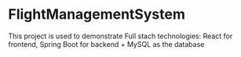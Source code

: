 # FlightManagementSystem
This project is used to demonstrate Full stach technologies: React for frontend, Spring Boot for backend + MySQL as the database
